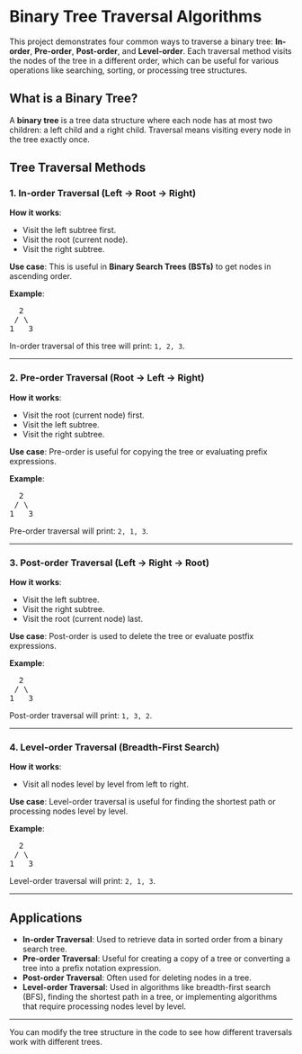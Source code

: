 # Binary Tree Traversal Algorithms

This project demonstrates four common ways to traverse a binary tree: **In-order**, **Pre-order**, **Post-order**, and **Level-order**. Each traversal method visits the nodes of the tree in a different order, which can be useful for various operations like searching, sorting, or processing tree structures.

## What is a Binary Tree?

A **binary tree** is a tree data structure where each node has at most two children: a left child and a right child. Traversal means visiting every node in the tree exactly once.

## Tree Traversal Methods

### 1. In-order Traversal (Left -> Root -> Right)
**How it works**:
- Visit the left subtree first.
- Visit the root (current node).
- Visit the right subtree.

**Use case**: This is useful in **Binary Search Trees (BSTs)** to get nodes in ascending order.

**Example**:


<pre>  2 
 / \ 
1   3 </pre>
In-order traversal of this tree will print: `1, 2, 3`.

---

### 2. Pre-order Traversal (Root -> Left -> Right)
**How it works**:
- Visit the root (current node) first.
- Visit the left subtree.
- Visit the right subtree.

**Use case**: Pre-order is useful for copying the tree or evaluating prefix expressions.

**Example**:


<pre>  2 
 / \ 
1   3 </pre>
Pre-order traversal will print: `2, 1, 3`.

---

### 3. Post-order Traversal (Left -> Right -> Root)
**How it works**:
- Visit the left subtree.
- Visit the right subtree.
- Visit the root (current node) last.

**Use case**: Post-order is used to delete the tree or evaluate postfix expressions.

**Example**:


<pre>  2 
 / \ 
1   3 </pre>
Post-order traversal will print: `1, 3, 2`.

---

### 4. Level-order Traversal (Breadth-First Search)
**How it works**:
- Visit all nodes level by level from left to right.

**Use case**: Level-order traversal is useful for finding the shortest path or processing nodes level by level.

**Example**:


<pre>  2 
 / \ 
1   3 </pre>
Level-order traversal will print: `2, 1, 3`.

---

## Applications

- **In-order Traversal**: Used to retrieve data in sorted order from a binary search tree.
- **Pre-order Traversal**: Useful for creating a copy of a tree or converting a tree into a prefix notation expression.
- **Post-order Traversal**: Often used for deleting nodes in a tree.
- **Level-order Traversal**: Used in algorithms like breadth-first search (BFS), finding the shortest path in a tree, or implementing algorithms that require processing nodes level by level.

---

You can modify the tree structure in the code to see how different traversals work with different trees.
